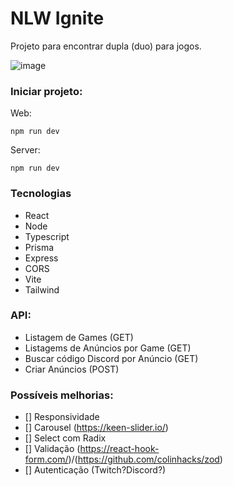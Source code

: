 # NLW Ignite

Projeto para encontrar dupla (duo) para jogos.

![image](https://user-images.githubusercontent.com/66702430/191361346-89e620eb-afb6-4888-b84b-d0cc994f8067.png)

### Iniciar projeto:

Web:
```
npm run dev
```

Server:
```
npm run dev
```

### Tecnologias

- React
- Node
- Typescript
- Prisma
- Express
- CORS
- Vite
- Tailwind

### API:

- Listagem de Games (GET)
- Listagems de Anúncios por Game (GET)
- Buscar código Discord por Anúncio (GET)
- Criar Anúncios (POST)

### Possíveis melhorias:

- [] Responsividade
- [] Carousel (https://keen-slider.io/)
- [] Select com Radix
- [] Validação (https://react-hook-form.com/)/(https://github.com/colinhacks/zod)
- [] Autenticação (Twitch?Discord?)